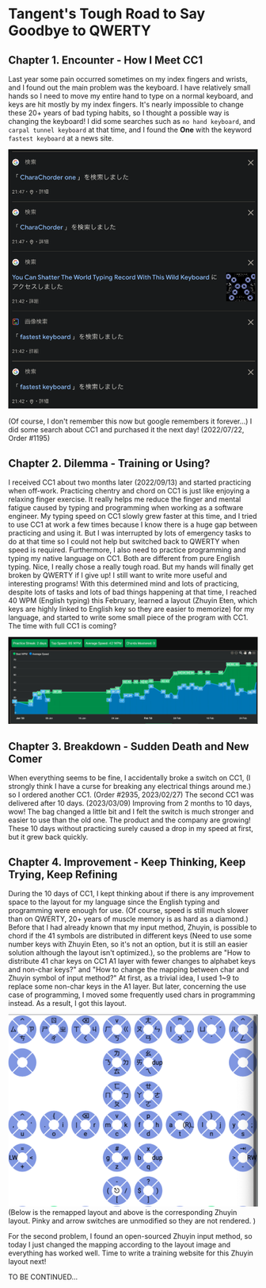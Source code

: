 # Tangent's Tough Road to Say Goodbye to QWERTY

## Chapter 1. Encounter - How I Meet CC1

Last year some pain occurred sometimes on my index fingers and wrists, and I found out the main problem was the keyboard. I have relatively small hands so I need to move my entire hand to type on a normal keyboard, and keys are hit mostly by my index fingers. It's nearly impossible to change these 20+ years of bad typing habits, so I thought a possible way is changing the keyboard! I did some searches such as `no hand keyboard`, and `carpal tunnel keyboard` at that time, and I found the **One** with the keyword `fastest keyboard` at a news site.

![Meet CC1](./images/meet-cc1.png)

(Of course, I don't remember this now but google remembers it forever...) I did some search about CC1 and purchased it the next day! (2022/07/22, Order #1195)

## Chapter 2. Dilemma - Training or Using?

I received CC1 about two months later (2022/09/13) and started practicing when off-work. Practicing chentry and chord on CC1 is just like enjoying a relaxing finger exercise. It really helps me reduce the finger and mental fatigue caused by typing and programming when working as a software engineer. My typing speed on CC1 slowly grew faster at this time, and I tried to use CC1 at work a few times because I know there is a huge gap between practicing and using it. But I was interrupted by lots of emergency tasks to do at that time so I could not help but switched back to QWERTY when speed is required. Furthermore, I also need to practice programming and typing my native language on CC1. Both are different from pure English typing. Nice, I really chose a really tough road. But my hands will finally get broken by QWERTY if I give up! I still want to write more useful and interesting programs! With this determined mind and lots of practicing, despite lots of tasks and lots of bad things happening at that time, I reached 40 WPM (English typing) this February, learned a layout (Zhuyin Eten, which keys are highly linked to English key so they are easier to memorize) for my language, and started to write some small piece of the program with CC1. The time with full CC1 is coming?

![Training Log](./images/training-log.png)

## Chapter 3. Breakdown - Sudden Death and New Comer

When everything seems to be fine, I accidentally broke a switch on CC1, (I strongly think I have a curse for breaking any electrical things around me.) so I ordered another CC1. (Order #2935, 2023/02/27) The second CC1 was delivered after 10 days. (2023/03/09) Improving from 2 months to 10 days, wow! The bag changed a little bit and I felt the switch is much stronger and easier to use than the old one. The product and the company are growing! These 10 days without practicing surely caused a drop in my speed at first, but it grew back quickly. 

## Chapter 4. Improvement - Keep Thinking, Keep Trying, Keep Refining

During the 10 days of CC1, I kept thinking about if there is any improvement space to the layout for my language since the English typing and programming were enough for use. (Of course, speed is still much slower than on QWERTY, 20+ years of muscle memory is as hard as a diamond.) Before that I had already known that my input method, Zhuyin, is possible to chord if the 41 symbols are distributed in different keys (Need to use some number keys with Zhuyin Eten, so it's not an option, but it is still an easier solution although the layout isn't optimized.), so the problems are "How to distribute 41 char keys on CC1 A1 layer with fewer changes to alphabet keys and non-char keys?" and "How to change the mapping between char and Zhuyin symbol of input method?" At first, as a trivial idea, I used 1~9 to replace some non-char keys in the A1 layer. But later, concerning the use case of programming, I moved some frequently used chars in programming instead. As a result, I got this layout.

![New Layout](./images/new-layout.png)
(Below is the remapped layout and above is the corresponding Zhuyin layout. Pinky and arrow switches are unmodified so they are not rendered. )

For the second problem, I found an open-sourced Zhuyin input method, so today I just changed the mapping according to the layout image and everything has worked well. Time to write a training website for this Zhuyin layout next!

TO BE CONTINUED...
